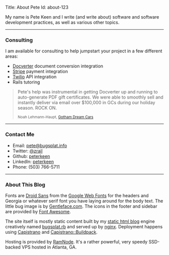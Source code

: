 Title: About Pete
Id: about-123

My name is Pete Keen and I write (and write about) software and software development practices, as well as various other topics.

<hr class="separator">


### Consulting

I am available for consulting to help jumpstart your project in a few different areas:

* [Docverter](http://www.docverter.com) document conversion integration
* [Stripe](https://stripe.com) payment integration
* [Twilio](http://twilio.com) API integration
* Rails tutoring

<blockquote>Pete's help was instrumental in getting Docverter up and running to auto-generate PDF gift certificates.  We were able to smoothly sell and instantly deliver via email over $100,000 in GCs during our holiday season. ROCK ON.

<small>Noah Lehmann-Haupt, <a href="http://www.gothamdreamcars.com/">Gotham Dream Cars</a></small>
</blockquote>

<hr class="separator">

### Contact Me


* <i class="icon-envelope"></i> Email: [pete@bugsplat.info](mailto:pete@bugsplat.info)
* <i class="icon-twitter"></i> Twitter: [@zrail](http://twitter.com/zrail)
* <i class="icon-github"></i> Github: [peterkeen](https://github.com/peterkeen)
* <i class="icon-linkedin"></i> LinkedIn: [peterkeen](http://www.linkedin.com/in/peterkeen)
* <i class="icon-phone"></i> Phone: (503) 766-5711

<hr class="separator">

### About This Blog

Fonts are [Droid Sans][] from the [Google Web Fonts][] for the headers and Georgia or whatever serif font you have laying around for the body text. The little bug image is by [Gentleface.com][]. The icons in the footer and sidebar are provided by [Font Awesome][].

The site itself is mostly static content built by my [static html blog][] engine creatively named [bugsplat.rb][] and served up by [nginx][]. Deployment happens using [Capistrano][] and [Capistrano::Buildpack][].

Hosting is provided by [RamNode][]. It's a rather powerful, very speedy SSD-backed VPS hosted in Atlanta, GA.

[Droid Sans]: http://www.google.com/webfonts/family?family=Droid+Sans&subset=latin
[Google Web Fonts]: http://www.google.com/webfonts
[Gentleface.com]: http://www.gentleface.com/
[bugsplat.rb]: https://github.com/peterkeen/bugsplat.rb
[static html blog]: /static-html-blog
[nginx]: http://wiki.nginx.org/Main
[Capistrano]: https://github.com/capistrano/capistrano
[Capistrano::Buildpack]: https://github.com/peterkeen/capistrano-buildpack
[RamNode]: https://clientarea.ramnode.com/aff.php?aff=142
[Font Awesome]: http://fortawesome.github.io/Font-Awesome/
